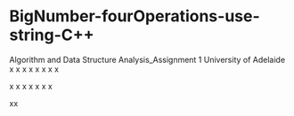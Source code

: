 # BigNumber-fourOperations-use-string-C++
Algorithm and Data Structure Analysis_Assignment 1
University of Adelaide
x
x
x
x
x
x
x
x

x
x
x
x
x
x
x

xx
